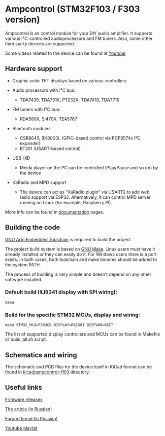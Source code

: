 # Ampcontrol (STM32F103 / F303 version)

Ampcontrol is an control module for your DIY audio amplifier.
It supports various I²C-controlled audioprocessors and FM tuners.
Also, some other third-party devices are supported.

Some videos related to the device can be found at
[Youtube](https://www.youtube.com/playlist?list=PLfv57leyFFd1C61HgnKE3e_OFIXMBtf-D)

## Hardware support

- Graphic color TFT displays based on various controllers:

- Audio processors with I²C bus:
  - TDA7439, TDA731X, PT232X, TDA7418, TDA7719

- FM tuners with I²C bus:
  - RDA580X, SI470X, TEA5767

- Bluetooth modules
  - CSR8645, BK8000L (GPIO-based control via PCF8574x I²C expander)
  - BT201 (USART-based control)

- USB HID
  - Meida player on the PC can be controlled (Play/Pause and so on) by the device

- KaRadio and MPD support
  - The device can act as "KaRadio plugin" via USART2 to add web radio support via ESP32. Alternatively, 
it can control MPD server running on Linux (for example, Raspberry PI).

More info can be found in [documentation](doc) pages.

## Building the code

[GNU Arm Embedded Toolchain](https://developer.arm.com/tools-and-software/open-source-software/developer-tools/gnu-toolchain/gnu-rm/downloads)
is required to build the project.

The project build system is based on [GNU Make](https://www.gnu.org/software/make/).
Linux users must have it already installed or they can easily do it.
For Windows users there is a port exists.
In both cases, both toolchain and make binaries should be added to the system PATH.

The process of building is very simple and doesn't depend on any other software installed.

### Default build (ILI9341 display with SPI wiring):

`make`

### Build for the specific STM32 MCUs, display and wiring:

`make STM32_MCU=F303CB DISPLAY=R61581 DISPVAR=8BIT`

The list of supported display controllers and MCUs can be found in Makefile or build_all.sh script.

## Schematics and wiring

The schematic and PCB files for the device itself in KiCad format can be found 
in [kicad/ampcontrol-f103](kicad/ampcontrol-f103) directory.

## Useful links

[Firmware releases](https://github.com/WiseLord/ampcontrol-f103/releases)

[The article (in Russian)](https://radiokot.ru/artfiles/6484/)

[Forum thread (in Russian)](https://radiokot.ru/forum/viewtopic.php?f=2&t=158605)

[Youtube playlist](https://www.youtube.com/playlist?list=PLfv57leyFFd1C61HgnKE3e_OFIXMBtf-D)

